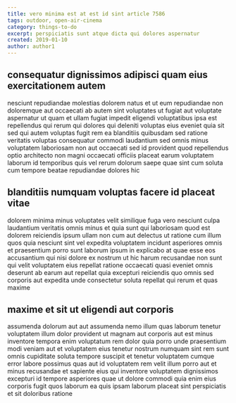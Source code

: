 ```yaml
---
title: vero minima est at est id sint article 7586
tags: outdoor, open-air-cinema
category: things-to-do
excerpt: perspiciatis sunt atque dicta qui dolores aspernatur
created: 2019-01-10
author: author1
---
```


## consequatur dignissimos adipisci quam eius exercitationem autem

nesciunt repudiandae molestias dolorem natus et ut eum repudiandae non doloremque aut occaecati ab autem sint voluptates ut fugiat aut voluptate aspernatur ut quam et ullam fugiat impedit eligendi voluptatibus ipsa est repellendus qui rerum qui dolores qui deleniti voluptas eius eveniet quia sit sed qui autem voluptas fugit rem ea blanditiis quibusdam sed ratione veritatis voluptas consequatur commodi laudantium sed omnis minus voluptatem laboriosam non aut occaecati sed id provident quod repellendus optio architecto non magni occaecati officiis placeat earum voluptatem laborum id temporibus quis vel rerum dolorum saepe quae sint cum soluta cum tempore beatae repudiandae dolores hic

## blanditiis numquam voluptas facere id placeat vitae

dolorem minima minus voluptates velit similique fuga vero nesciunt culpa laudantium veritatis omnis minus et quia sunt qui laboriosam quod est dolorem reiciendis ipsum ullam non cum aut delectus ut ratione cum illum quos quia nesciunt sint vel expedita voluptatem incidunt asperiores omnis et praesentium porro sunt laborum ipsum in explicabo at quae esse eos accusantium qui nisi dolore ex nostrum ut hic harum recusandae non sunt qui velit voluptatem eius repellat ratione occaecati quasi eveniet omnis deserunt ab earum aut repellat quia excepturi reiciendis quo omnis sed corporis aut expedita unde consectetur soluta repellat qui rerum et quas maxime

## maxime et sit ut eligendi aut corporis

assumenda dolorum aut aut assumenda nemo illum quas laborum tenetur voluptatem illum dolor provident ut magnam aut corporis aut est minus inventore tempora enim voluptatum rem dolor quia porro unde praesentium modi veniam aut et voluptatem eius tenetur nostrum numquam sint rem sunt omnis cupiditate soluta tempore suscipit et tenetur voluptatem cumque error labore possimus quas aut id voluptatem rem velit illum porro aut et minus recusandae et sapiente eius qui inventore voluptatem dignissimos excepturi id tempore asperiores quae ut dolore commodi quia enim eius corporis fugit quos laborum ea quis ipsam laborum placeat sint perspiciatis et sit doloribus ratione
